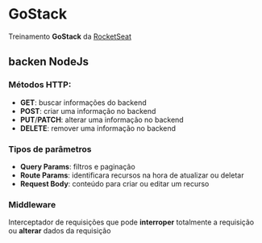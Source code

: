 # GoStack
Treinamento **GoStack** da [RocketSeat](http://rocketseat.com.br/)

## backen NodeJs

### Métodos HTTP:

- **GET**: buscar informações do backend
- **POST**: criar uma informação no backend
- **PUT**/**PATCH**: alterar uma informação no backend
- **DELETE**: remover uma informação no backend

### Tipos de parâmetros

- **Query Params**: filtros e paginação
- **Route Params**: identificara recursos na hora de atualizar ou deletar
- **Request Body**: conteúdo para criar ou editar um recurso

### Middleware

Interceptador de requisições que pode **interroper** totalmente a requisição ou **alterar** dados da requisição